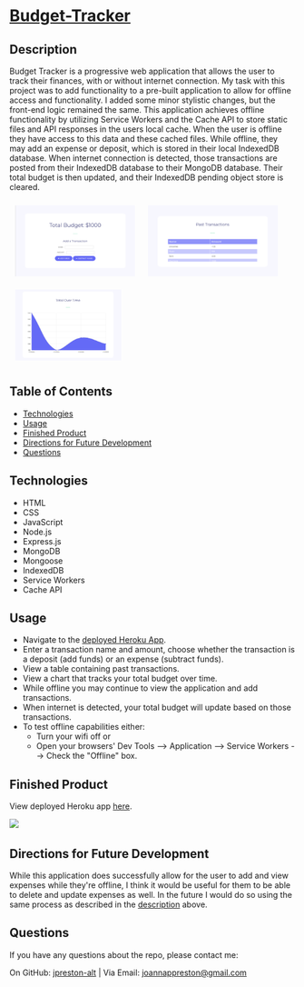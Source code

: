 # [Budget-Tracker](https://jp-pwa-budget.herokuapp.com/)

## Description
Budget Tracker is a progressive web application that allows the user to track their finances, with or without internet connection. My task with this project was to add functionality to a pre-built application to allow for offline access and functionality. I added some minor stylistic changes, but the front-end logic remained the same. This application achieves offline functionality by utilizing Service Workers and the Cache API to store static files and API responses in the users local cache. When the user is offline they have access to this data and these cached files. While offline, they may add an expense or deposit, which is stored in their local IndexedDB database. When internet connection is detected, those transactions are posted from their IndexedDB database to their MongoDB database. Their total budget is then updated, and their IndexedDB pending object store is cleared.

<p float="left">
<img src="./public/images/add.png" alt="Dashboard Image" height="125px" style="margin: 10px;"/>
<img src="./public/images/table.png" alt="Homepage Image" height="125px" style="margin: 10px;"/>
<img src="./public/images/chart.png" alt="Login Page Image" height="125px" style="margin: 10px;"/>
</p>

## Table of Contents
* [Technologies](#technologies)
* [Usage](#usage)
* [Finished Product](#finished-product)
* [Directions for Future Development](#Directions-for-future-Development)
* [Questions](#questions)

## Technologies
* HTML
* CSS
* JavaScript
* Node.js
* Express.js
* MongoDB
* Mongoose
* IndexedDB
* Service Workers
* Cache API

## Usage
* Navigate to the [deployed Heroku App](https://jp-pwa-budget.herokuapp.com/).
* Enter a transaction name and amount, choose whether the transaction is a deposit (add funds) or an expense (subtract funds).
* View a table containing past transactions.
* View a chart that tracks your total budget over time.
* While offline you may continue to view the application and add transactions.
* When internet is detected, your total budget will update based on those transactions.
* To test offline capabilities either:
    * Turn your wifi off or 
    * Open your browsers' Dev Tools --> Application --> Service Workers --> Check the "Offline" box.

## Finished Product
View deployed Heroku app [here](https://jp-pwa-budget.herokuapp.com/). <br>

![](/public/images/pwa-budget.gif)

## Directions for Future Development
While this application does successfully allow for the user to add and view expenses while they're offline, I think it would be useful for them to be able to delete and update expenses as well. In the future I would do so using the same process as described in the [description](#description) above.

## Questions
​If you have any questions about the repo, please contact me:

On GitHub: [jpreston-alt](https://github.com/jpreston-alt) | Via Email: joannappreston@gmail.com
